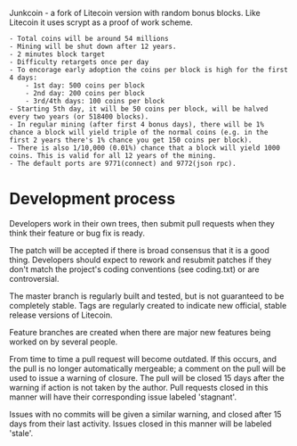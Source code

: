 Junkcoin - a fork of Litecoin version with random bonus blocks. Like Litecoin it uses scrypt as a proof of work scheme.

	- Total coins will be around 54 millions
	- Mining will be shut down after 12 years.
	- 2 minutes block target
	- Difficulty retargets once per day
	- To encorage early adoption the coins per block is high for the first 4 days:
		- 1st day: 500 coins per block
		- 2nd day: 200 coins per block
		- 3rd/4th days: 100 coins per block
	- Starting 5th day, it will be 50 coins per block, will be halved every two years (or 518400 blocks).
	- In regular mining (after first 4 bonus days), there will be 1% chance a block will yield triple of the normal coins (e.g. in the first 2 years there's 1% chance you get 150 coins per block).
	- There is also 1/10,000 (0.01%) chance that a block will yield 1000 coins. This is valid for all 12 years of the mining.
	- The default ports are 9771(connect) and 9772(json rpc).


Development process
===================

Developers work in their own trees, then submit pull requests when
they think their feature or bug fix is ready.

The patch will be accepted if there is broad consensus that it is a
good thing.  Developers should expect to rework and resubmit patches
if they don't match the project's coding conventions (see coding.txt)
or are controversial.

The master branch is regularly built and tested, but is not guaranteed
to be completely stable. Tags are regularly created to indicate new
official, stable release versions of Litecoin.

Feature branches are created when there are major new features being
worked on by several people.

From time to time a pull request will become outdated. If this occurs, and
the pull is no longer automatically mergeable; a comment on the pull will
be used to issue a warning of closure. The pull will be closed 15 days
after the warning if action is not taken by the author. Pull requests closed
in this manner will have their corresponding issue labeled 'stagnant'.

Issues with no commits will be given a similar warning, and closed after
15 days from their last activity. Issues closed in this manner will be 
labeled 'stale'. 
